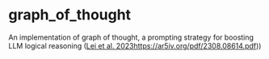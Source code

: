 # graph_of_thought
An implementation of graph of thought, a prompting strategy for boosting LLM logical reasoning ([Lei et al. 2023](https://ar5iv.org/pdf/2308.08614.pdf)https://ar5iv.org/pdf/2308.08614.pdf))

